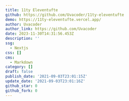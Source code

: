 ```yaml
---
title: 11ty Eleventufte
github: https://github.com/Uvacoder/11ty-eleventufte
demo: https://11ty-eleventufte.vercel.app/
author: Uvacoder
author_link: https://github.com/Uvacoder
date: 2023-11-30T14:31:56.453Z
description: ''
ssg:
  - Nextjs
css: []
cms:
  - Markdown
category: []
draft: false
publish_date: '2021-09-03T23:01:15Z'
update_date: '2021-09-03T23:01:16Z'
github_star: 0
github_fork: 0
---
```

